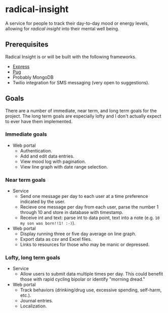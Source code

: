 # radical-insight
A service for people to track their day-to-day mood or energy levels, allowing
for _radical insight_ into their mental well being.

## Prerequisites
Radical Insight is or will be built with the following frameworks.
* [Express](https://www.expressjs.com)
* [Pug](https://pugjs.org)
* Probably MongoDB
* Twilio integration for SMS messaging (very open to suggestions).

## Goals
There are a number of immediate, near term, and long term goals for the project.
The long term goals are especially lofty and I don't actually expect to ever have
them implemented.

### Immediate goals
* Web portal
  - Authentication.
  - Add and edit data entries.
  - View mood log with pagination.
  - View line graph with date range selection.

### Near term goals
* Service
  - Send one message per day to each user at a time preference indicated by the user.
  - Recieve one message per day from each user, parse the number 1 through 10 and store in database with timestamp.
  - Receive int and text: parse int to data point, text into a note (e.g. `10 my son was born!!1! :-)`).
* Web portal
  - Display running three or five day average on line graph.
  - Export data as csv and Excel files.
  - Links to resources for those who may be manic or depressed.

### Lofty, long term goals
* Service
  - Allow users to submit data multiple times per day. This could benefit those with rapid cycling bipolar or identify "morning dread."
* Web portal
  - Track behaviors (drinking/drug use, excessive spending, self-harm, etc.).
  - Journal entries.
  - Localization.

